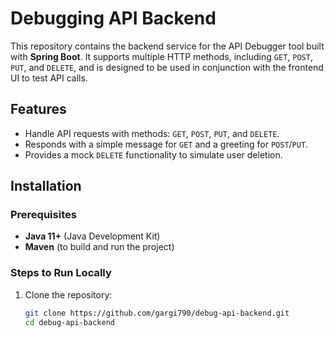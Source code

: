 # Debugging API Backend

This repository contains the backend service for the API Debugger tool built with **Spring Boot**. It supports multiple HTTP methods, including `GET`, `POST`, `PUT`, and `DELETE`, and is designed to be used in conjunction with the frontend UI to test API calls.

## Features

- Handle API requests with methods: `GET`, `POST`, `PUT`, and `DELETE`.
- Responds with a simple message for `GET` and a greeting for `POST`/`PUT`.
- Provides a mock `DELETE` functionality to simulate user deletion.

## Installation

### Prerequisites
- **Java 11+** (Java Development Kit)
- **Maven** (to build and run the project)

### Steps to Run Locally

1. Clone the repository:
   ```bash
   git clone https://github.com/gargi790/debug-api-backend.git
   cd debug-api-backend
